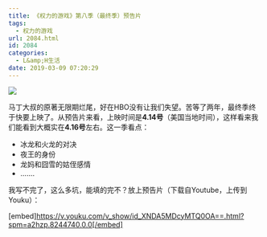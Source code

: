 ```yaml
---
title: 《权力的游戏》第八季（最终季）预告片
tags:
  - 权力的游戏
url: 2084.html
id: 2084
categories:
  - L&amp;H生活
date: 2019-03-09 07:20:29
---
```


![](https://l2h.site/wp-content/uploads/2019/03/Game-of-Thrones-Final-Season-1024x613.png)

马丁大叔的原著无限期烂尾，好在HBO没有让我们失望。苦等了两年，最终季终于快要上映了。从预告片来看，上映时间是**4.14号**（美国当地时间），这样看来我们能看到大概实在**4.16号**左右。这一季看点：

*   冰龙和火龙的对决
*   夜王的身份
*   龙妈和囧雪的姑侄感情
*   .......

我写不完了，这么多坑，能填的完不？放上预告片（下载自Youtube，上传到Youku）：

[embed]https://v.youku.com/v_show/id_XNDA5MDcyMTQ0OA==.html?spm=a2hzp.8244740.0.0[/embed]